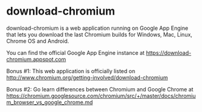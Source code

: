 download-chromium
=================

download-chromium is a web application running on Google App Engine that lets you download the last Chromium builds for Windows, Mac, Linux, Chrome OS and Android.

You can find the official Google App Engine instance at https://download-chromium.appspot.com

Bonus #1: This web application is officially listed on http://www.chromium.org/getting-involved/download-chromium

Bonus #2: Go learn differences between Chromium and Google Chrome at https://chromium.googlesource.com/chromium/src/+/master/docs/chromium_browser_vs_google_chrome.md
